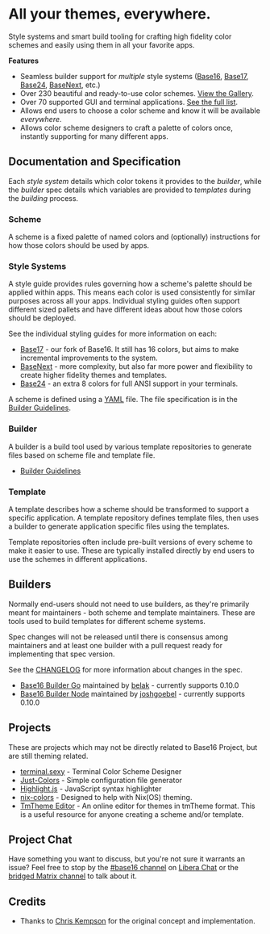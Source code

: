 # All your themes, everywhere.

Style systems and smart build tooling for crafting high fidelity color schemes and easily using them in all your favorite apps.

**Features**

- Seamless builder support for _multiple_ style systems ([Base16](https://github.com/chriskempson/base16), [Base17](https://github.com/base16-project/base17), [Base24](https://github.com/Base24/base24/), [BaseNext](https://github.com/base16-project/basenext), etc.)
- Over 230 beautiful and ready-to-use color schemes. [View the Gallery](https://base16-project.github.io/base16-gallery).
- Over 70 supported GUI and terminal applications. [See the full list](#supported-applications).
- Allows end users to choose a color scheme and know it will be available _everywhere_.
- Allows color scheme designers to craft a palette of colors once, instantly supporting for many different apps.

## Documentation and Specification

Each _style system_ details which color tokens it provides to the _builder_, while the _builder_ spec details which variables are provided to _templates_ during the _building_ process.

### Scheme

A scheme is a fixed palette of named colors and (optionally) instructions for how those colors should be used by apps.

### Style Systems

A style guide provides rules governing how a scheme's palette should be applied within apps.  This means each color is used consistently for similar purposes across all your apps.  Individual styling guides often support different sized pallets and have different ideas about how those colors should be deployed.

See the individual styling guides for more information on each:

- [Base17](https://github.com/base16-project/base17) - our fork of Base16. It still has 16 colors, but aims to make incremental improvements to the system.
- [BaseNext](https://github.com/base16-project/basenext) - more complexity, but also far more power and flexibility to create higher fidelity themes and templates.
- [Base24](https://github.com/Base24/base24/blob/master/styling.md) - an extra 8 colors for full ANSI support in your terminals.

A scheme is defined using a [YAML](https://yaml.org/) file. The file specification is in the [Builder Guidelines](/builder.md#schemes-repository).


### Builder

A builder is a build tool used by various template repositories to generate files based on scheme file and template file.

- [Builder Guidelines](/builder.md)

### Template

A template describes how a scheme should be transformed to support a specific application.  A template repository defines template files, then uses a builder to generate application specific files using the templates.

Template repositories often include pre-built versions of every scheme to make it easier to use. These are typically installed directly by end users to use the schemes in different applications.

## Builders

Normally end-users should not need to use builders, as they're primarily meant for maintainers - both scheme and template maintainers. These are tools used to build templates for different scheme systems.

Spec changes will not be released until there is consensus among maintainers and at least one builder with a pull request ready for implementing that spec version.

See the [CHANGELOG](/CHANGELOG.md) for more information about changes in the
spec.

* [Base16 Builder Go](https://github.com/base16-project/base16-builder-go) maintained by [belak](https://github.com/belak) - currently supports 0.10.0
* [Base16 Builder Node](https://github.com/base16-project/base16-builder-node) maintained by [joshgoebel](https://github.com/joshgoebel) - currently supports 0.10.0

## Projects

These are projects which may not be directly related to Base16 Project, but are still theming related.

* [terminal.sexy](https://terminal.sexy) - Terminal Color Scheme Designer
* [Just-Colors](https://github.com/andreyvpng/just-colors) - Simple configuration file generator
* [Highlight.js](https://highlightjs.org) - JavaScript syntax highlighter
* [nix-colors](https://github.com/Misterio77/nix-colors) - Designed to help with Nix(OS) theming.
* [TmTheme Editor](http://tmtheme-editor.herokuapp.com) - An online editor for themes in tmTheme format. This is a useful resource for anyone creating a scheme and/or template.

## Project Chat

Have something you want to discuss, but you're not sure it warrants an issue? Feel free to stop by the [#base16 channel](https://web.libera.chat/#base16) on [Libera Chat](https://libera.chat/) or the [bridged Matrix channel](https://matrix.to/#/#base16:libera.chat) to talk about it.

## Credits

- Thanks to [Chris Kempson](https://github.com/chriskempson) for the original concept and implementation.
